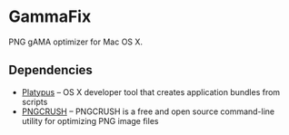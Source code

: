 # GammaFix

PNG gAMA optimizer for Mac OS X.

## Dependencies
- [Platypus](http://sveinbjorn.org/platypus) – OS X developer tool that creates application bundles from scripts
- [PNGCRUSH](http://pmt.sourceforge.net/pngcrush) – PNGCRUSH is a free and open source command-line utility for optimizing PNG image files

